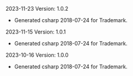 2023-11-23 Version: 1.0.2
- Generated csharp 2018-07-24 for Trademark.

2023-11-15 Version: 1.0.1
- Generated csharp 2018-07-24 for Trademark.

2023-10-16 Version: 1.0.0
- Generated csharp 2018-07-24 for Trademark.

